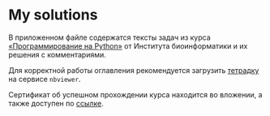 # My solutions

В приложенном файле содержатся тексты задач из курса [«Программирование на Python»](https://stepik.org/course/67/info) от Института биоинформатики и их решения c комментариями.

Для корректной работы оглавления рекомендуется загрузить [тетрадку](https://nbviewer.org/github/data-analyst-and-financier/python_programming_course/blob/910013308fa6f9ee05e09384ff8fa15c6faa5fee/My%20solutions.ipynb) на сервисе `nbviewer`.  

Сертификат об успешном прохождении курса находится во вложении, а также доступен по [ссылке](https://stepik.org/cert/2134362).
